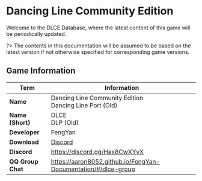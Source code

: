 # Dancing Line Community Edition

Welcome to the DLCE Database, where the latest content of this game will be periodically updated.

?> The contents in this documentation will be assumed to be based on the latest version if not otherwise specified for corresponding game versions.

## Game Information

| Term              | Information                                                    |
|-------------------|----------------------------------------------------------------|
| **Name**          | Dancing Line Community Edition<br/>Dancing Line Port (Old)     |
| **Name (Short)**  | DLCE<br/>DLP (Old)                                             |
| **Developer**     | FengYan                                                        |
| **Download**      | [Discord](https://discord.gg/dancing-line)                     |
| **Discord**       | https://discord.gg/Hax8CwXYvX                                  |
| **QQ Group Chat** | https://aaron8052.github.io/FengYan-Documentation/#/dlce-group |